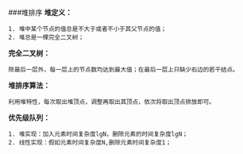 ###堆排序
**堆定义：**

	1. 堆中某个节点的值总是不大于或者不小于其父节点的值；
	2. 堆总是一棵完全二叉树；
   
**完全二叉树：**

    除最后一层外，每一层上的节点数均达到最大值；在最后一层上只缺少右边的若干结点。
    
    
**堆排序算法：**

	利用堆特性，每次取出堆顶点，调整再取出其顶点，依次将取出顶点排放即可。
	
**优先级队列：**

	1. 堆实现：加入元素时间复杂度lgN，删除元素的时间复杂度lgN；
	2. 线性实现：假如元素时间复杂度N,删除元素时间复杂度1；